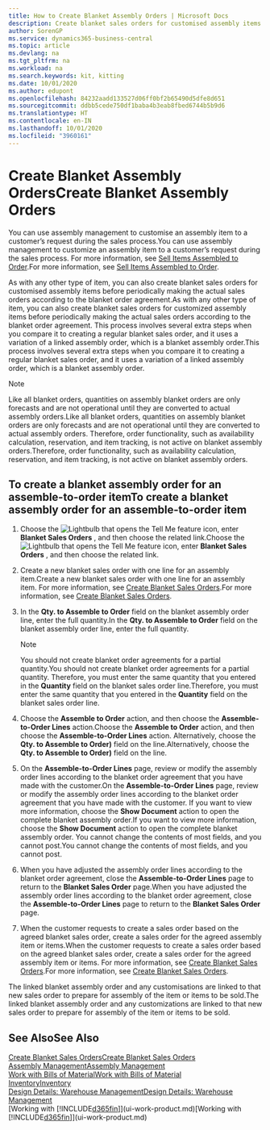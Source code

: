 ```yaml
---
title: How to Create Blanket Assembly Orders | Microsoft Docs
description: Create blanket sales orders for customised assembly items before periodically making the actual sales orders according to the blanket order agreement.
author: SorenGP
ms.service: dynamics365-business-central
ms.topic: article
ms.devlang: na
ms.tgt_pltfrm: na
ms.workload: na
ms.search.keywords: kit, kitting
ms.date: 10/01/2020
ms.author: edupont
ms.openlocfilehash: 84232aadd133527d06ff0bf2b65490d5dfe8d651
ms.sourcegitcommit: ddbb5cede750df1baba4b3eab8fbed6744b5b9d6
ms.translationtype: HT
ms.contentlocale: en-IN
ms.lasthandoff: 10/01/2020
ms.locfileid: "3960161"
---
```

# <a name="create-blanket-assembly-orders"></a><span data-ttu-id="e379c-103">Create Blanket Assembly Orders</span><span class="sxs-lookup"><span data-stu-id="e379c-103">Create Blanket Assembly Orders</span></span>
<span data-ttu-id="e379c-104">You can use assembly management to customise an assembly item to a customer’s request during the sales process.</span><span class="sxs-lookup"><span data-stu-id="e379c-104">You can use assembly management to customize an assembly item to a customer’s request during the sales process.</span></span> <span data-ttu-id="e379c-105">For more information, see [Sell Items Assembled to Order](assembly-how-to-sell-items-assembled-to-order.md).</span><span class="sxs-lookup"><span data-stu-id="e379c-105">For more information, see [Sell Items Assembled to Order](assembly-how-to-sell-items-assembled-to-order.md).</span></span>  

 <span data-ttu-id="e379c-106">As with any other type of item, you can also create blanket sales orders for customised assembly items before periodically making the actual sales orders according to the blanket order agreement.</span><span class="sxs-lookup"><span data-stu-id="e379c-106">As with any other type of item, you can also create blanket sales orders for customized assembly items before periodically making the actual sales orders according to the blanket order agreement.</span></span> <span data-ttu-id="e379c-107">This process involves several extra steps when you compare it to creating a regular blanket sales order, and it uses a variation of a linked assembly order, which is a blanket assembly order.</span><span class="sxs-lookup"><span data-stu-id="e379c-107">This process involves several extra steps when you compare it to creating a regular blanket sales order, and it uses a variation of a linked assembly order, which is a blanket assembly order.</span></span>

> [!NOTE]  
>  <span data-ttu-id="e379c-108">Like all blanket orders, quantities on assembly blanket orders are only forecasts and are not operational until they are converted to actual assembly orders.</span><span class="sxs-lookup"><span data-stu-id="e379c-108">Like all blanket orders, quantities on assembly blanket orders are only forecasts and are not operational until they are converted to actual assembly orders.</span></span> <span data-ttu-id="e379c-109">Therefore, order functionality, such as availability calculation, reservation, and item tracking, is not active on blanket assembly orders.</span><span class="sxs-lookup"><span data-stu-id="e379c-109">Therefore, order functionality, such as availability calculation, reservation, and item tracking, is not active on blanket assembly orders.</span></span>  

## <a name="to-create-a-blanket-assembly-order-for-an-assemble-to-order-item"></a><span data-ttu-id="e379c-110">To create a blanket assembly order for an assemble\-to\-order item</span><span class="sxs-lookup"><span data-stu-id="e379c-110">To create a blanket assembly order for an assemble\-to\-order item</span></span>  
1. <span data-ttu-id="e379c-111">Choose the ![Lightbulb that opens the Tell Me feature](media/ui-search/search_small.png "Tell me what you want to do") icon, enter **Blanket Sales Orders** , and then choose the related link.</span><span class="sxs-lookup"><span data-stu-id="e379c-111">Choose the ![Lightbulb that opens the Tell Me feature](media/ui-search/search_small.png "Tell me what you want to do") icon, enter **Blanket Sales Orders** , and then choose the related link.</span></span>  
2. <span data-ttu-id="e379c-112">Create a new blanket sales order with one line for an assembly item.</span><span class="sxs-lookup"><span data-stu-id="e379c-112">Create a new blanket sales order with one line for an assembly item.</span></span> <span data-ttu-id="e379c-113">For more information, see [Create Blanket Sales Orders](sales-how-to-create-blanket-sales-orders.md).</span><span class="sxs-lookup"><span data-stu-id="e379c-113">For more information, see [Create Blanket Sales Orders](sales-how-to-create-blanket-sales-orders.md).</span></span>  
3. <span data-ttu-id="e379c-114">In the **Qty. to Assemble to Order** field on the blanket assembly order line, enter the full quantity.</span><span class="sxs-lookup"><span data-stu-id="e379c-114">In the **Qty. to Assemble to Order** field on the blanket assembly order line, enter the full quantity.</span></span>

    > [!NOTE]  
    >  <span data-ttu-id="e379c-115">You should not create blanket order agreements for a partial quantity.</span><span class="sxs-lookup"><span data-stu-id="e379c-115">You should not create blanket order agreements for a partial quantity.</span></span> <span data-ttu-id="e379c-116">Therefore, you must enter the same quantity that you entered in the **Quantity** field on the blanket sales order line.</span><span class="sxs-lookup"><span data-stu-id="e379c-116">Therefore, you must enter the same quantity that you entered in the **Quantity** field on the blanket sales order line.</span></span>  

4. <span data-ttu-id="e379c-117">Choose the **Assemble to Order** action, and then choose the **Assemble-to-Order Lines** action.</span><span class="sxs-lookup"><span data-stu-id="e379c-117">Choose the **Assemble to Order** action, and then choose the **Assemble-to-Order Lines** action.</span></span> <span data-ttu-id="e379c-118">Alternatively, choose the **Qty. to Assemble to Order)** field on the line.</span><span class="sxs-lookup"><span data-stu-id="e379c-118">Alternatively, choose the **Qty. to Assemble to Order)** field on the line.</span></span>  
5. <span data-ttu-id="e379c-119">On the **Assemble-to-Order Lines** page, review or modify the assembly order lines according to the blanket order agreement that you have made with the customer.</span><span class="sxs-lookup"><span data-stu-id="e379c-119">On the **Assemble-to-Order Lines** page, review or modify the assembly order lines according to the blanket order agreement that you have made with the customer.</span></span> <span data-ttu-id="e379c-120">If you want to view more information, choose the **Show Document** action to open the complete blanket assembly order.</span><span class="sxs-lookup"><span data-stu-id="e379c-120">If you want to view more information, choose the **Show Document** action to open the complete blanket assembly order.</span></span> <span data-ttu-id="e379c-121">You cannot change the contents of most fields, and you cannot post.</span><span class="sxs-lookup"><span data-stu-id="e379c-121">You cannot change the contents of most fields, and you cannot post.</span></span>  
6. <span data-ttu-id="e379c-122">When you have adjusted the assembly order lines according to the blanket order agreement, close the **Assemble-to-Order Lines** page to return to the **Blanket Sales Order** page.</span><span class="sxs-lookup"><span data-stu-id="e379c-122">When you have adjusted the assembly order lines according to the blanket order agreement, close the **Assemble-to-Order Lines** page to return to the **Blanket Sales Order** page.</span></span>  
7. <span data-ttu-id="e379c-123">When the customer requests to create a sales order based on the agreed blanket sales order, create a sales order for the agreed assembly item or items.</span><span class="sxs-lookup"><span data-stu-id="e379c-123">When the customer requests to create a sales order based on the agreed blanket sales order, create a sales order for the agreed assembly item or items.</span></span> <span data-ttu-id="e379c-124">For more information, see [Create Blanket Sales Orders](sales-how-to-create-blanket-sales-orders.md).</span><span class="sxs-lookup"><span data-stu-id="e379c-124">For more information, see [Create Blanket Sales Orders](sales-how-to-create-blanket-sales-orders.md).</span></span>

<span data-ttu-id="e379c-125">The linked blanket assembly order and any customisations are linked to that new sales order to prepare for assembly of the item or items to be sold.</span><span class="sxs-lookup"><span data-stu-id="e379c-125">The linked blanket assembly order and any customizations are linked to that new sales order to prepare for assembly of the item or items to be sold.</span></span>  

## <a name="see-also"></a><span data-ttu-id="e379c-126">See Also</span><span class="sxs-lookup"><span data-stu-id="e379c-126">See Also</span></span>
[<span data-ttu-id="e379c-127">Create Blanket Sales Orders</span><span class="sxs-lookup"><span data-stu-id="e379c-127">Create Blanket Sales Orders</span></span>](sales-how-to-create-blanket-sales-orders.md)  
[<span data-ttu-id="e379c-128">Assembly Management</span><span class="sxs-lookup"><span data-stu-id="e379c-128">Assembly Management</span></span>](assembly-assemble-items.md)  
[<span data-ttu-id="e379c-129">Work with Bills of Material</span><span class="sxs-lookup"><span data-stu-id="e379c-129">Work with Bills of Material</span></span>](inventory-how-work-BOMs.md)  
[<span data-ttu-id="e379c-130">Inventory</span><span class="sxs-lookup"><span data-stu-id="e379c-130">Inventory</span></span>](inventory-manage-inventory.md)  
[<span data-ttu-id="e379c-131">Design Details: Warehouse Management</span><span class="sxs-lookup"><span data-stu-id="e379c-131">Design Details: Warehouse Management</span></span>](design-details-warehouse-management.md)  
<span data-ttu-id="e379c-132">[Working with [!INCLUDE[d365fin](includes/d365fin_md.md)]](ui-work-product.md)</span><span class="sxs-lookup"><span data-stu-id="e379c-132">[Working with [!INCLUDE[d365fin](includes/d365fin_md.md)]](ui-work-product.md)</span></span>
